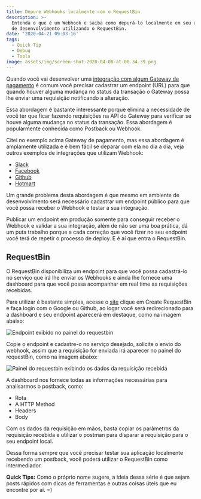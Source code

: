 ```yaml
---
title: Depure Webhooks localmente com o RequestBin
description: >-
  Entenda o que é um Webhook e saiba como depurá-lo localmente em seu ambiente
  de desenvolvimento utilizando o RequestBin.
date: '2020-04-21 09:03:16'
tags:
  - Quick Tip
  - Debug
  - Tools
image: assets/img/screen-shot-2020-04-08-at-00.34.39.png
---
```

Quando você vai desenvolver uma [integração com algum Gateway de pagamento](https://docs.pagar.me/docs/overview-postback-url) é comum você precisar cadastrar um endpoint (URL) para que quando houver alguma mudança no status da transação o Gateway possa lhe enviar uma requisição notificando a alteração.

Essa abordagem é bastante interessante porque elimina a necessidade de você ter que ficar fazendo requisições na API do Gateway para verificar se houve alguma mudança no status da transação. Essa abordagem é popularmente conhecida como Postback ou Webhook.

Citei no exemplo acima Gateway de pagamento, mas essa abordagem é amplamente utilizada e é bem fácil se deparar com ela no dia a dia, veja outros exemplos de integrações que utilizam Webhook:

* [Slack](https://api.slack.com/legacy/custom-integrations/outgoing-webhooks)
* [Facebook](https://developers.facebook.com/docs/marketing-api/guides/lead-ads/quickstart/webhooks-integration?locale=pt_BR)
* [Github](https://developer.github.com/webhooks/)
* [Hotmart](https://atendimento.hotmart.com.br/hc/pt-br/articles/360001491352-Como-configurar-sua-API-atrav%C3%A9s-do-Webhook-Postback-)

Um grande problema desta abordagem é que mesmo em ambiente de desenvolvimento será necessário cadastrar um endpoint público para que você possa receber o Webhook e testar a sua integração.

Publicar um endpoint em produção somente para conseguir receber o Webhook e validar a sua integração, além de não ser uma boa prática, dá um puta trabalho porque a cada correção que você fizer no seu endpoint você terá de repetir o processo de deploy. E é aí que entra o RequestBin.

## RequestBin

O RequestBin disponibiliza um endpoint para que você possa cadastrá-lo no serviço que irá lhe enviar os Webhooks e ainda lhe fornece uma dashboard para que você possa acompanhar em real time as requisições recebidas.

Para utilizar é bastante simples, acesse o [site](https://requestbin.com/) clique em Create RequestBin e faça login com o Google ou Github, ao logar você será redirecionado para a dashboard e seu endpoint aparecerá em destaque, como na imagem abaixo:

![Endpoint exibido no painel do requestbin](assets/img/screen-shot-2020-04-08-at-00.37.00.png "Endpoint exibido no painel do requestbin")

Copie o endpoint e cadastre-o no serviço desejado, solicite o envio do webhook, assim que a requisição for enviada irá aparecer no painel do requestBin, como na imagem abaixo: 

![Painel do requestbin exibindo os dados da requisição recebida](assets/img/screen-shot-2020-04-08-at-00.34.39.png "Painel do requestbin exibindo os dados da requisição recebida")

A dashboard nos fornece todas as informações necessárias para analisarmos o postback, como:

* Rota
* A HTTP Method
* Headers
* Body  

Com os dados da requisição em mãos, basta copiar os parâmetros da requisição recebida e utilizar o postman para disparar a requisição para o seu endpoint local.

Dessa forma sempre que você precisar testar sua aplicação localmente recebendo um postback, você poderá utilizar o RequestBin como intermediador.

**Quick Tips:** Como o próprio nome sugere, a ideia dessa série é que sejam posts rápidos com dicas de ferramentas e outras coisas úteis que eu encontre por aí. =)